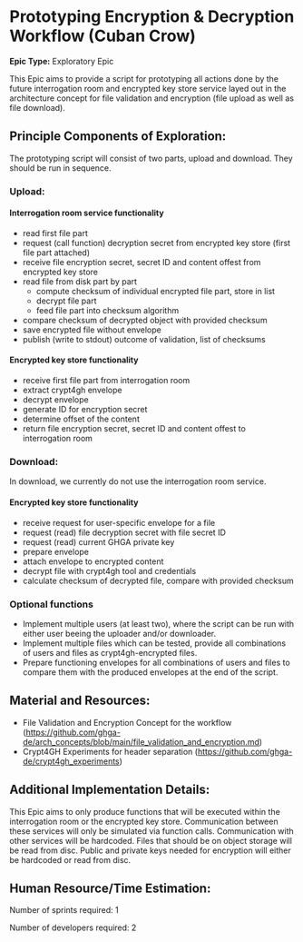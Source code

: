 # Prototyping Encryption & Decryption Workflow (Cuban Crow)
**Epic Type:** Exploratory Epic

This Epic aims to provide a script for prototyping all actions done by the future interrogation room and encrypted key store service layed out in the architecture concept for file validation and encryption (file upload as well as file download).

## Principle Components of Exploration:

The prototyping script will consist of two parts, upload and download. They should be run in sequence.

### Upload:

#### Interrogation room service functionality

- read first file part
- request (call function) decryption secret from encrypted key store (first file part attached)
- receive file encryption secret, secret ID and content offest from encrypted key store
- read file from disk part by part
    - compute checksum of individual encrypted file part, store in list 
    - decrypt file part
    - feed file part into checksum algorithm
- compare checksum of decrypted object with provided checksum
- save encrypted file without envelope
- publish (write to stdout) outcome of validation, list of checksums

#### Encrypted key store functionality

- receive first file part from interrogation room
- extract crypt4gh envelope
- decrypt envelope
- generate ID for encryption secret
- determine offset of the content
- return file encryption secret, secret ID and content offest to interrogation room

### Download:

In download, we currently do not use the interrogation room service.

#### Encrypted key store functionality

- receive request for user-specific envelope for a file
- request (read) file decryption secret with file secret ID
- request (read) current GHGA private key
- prepare envelope
- attach envelope to encrypted content
- decrypt file with crypt4gh tool and credentials
- calculate checksum of decrypted file, compare with provided checksum

### Optional functions

- Implement multiple users (at least two), where the script can be run with either user beeing the uploader and/or downloader.
- Implement multiple files which can be tested, provide all combinations of users and files as crypt4gh-encrypted files.
- Prepare functioning envelopes for all combinations of users and files to compare them with the produced envelopes at the end of the script.

## Material and Resources:

- File Validation and Encryption Concept for the workflow (https://github.com/ghga-de/arch_concepts/blob/main/file_validation_and_encryption.md)
- Crypt4GH Experiments for header separation (https://github.com/ghga-de/crypt4gh_experiments)

## Additional Implementation Details:

This Epic aims to only produce functions that will be executed within the interrogation room or the encrypted key store.
Communication between these services will only be simulated via function calls.
Communication with other services will be hardcoded.
Files that should be on object storage will be read from disc.
Public and private keys needed for encryption will either be hardcoded or read from disc.

## Human Resource/Time Estimation:

Number of sprints required: 1

Number of developers required: 2
